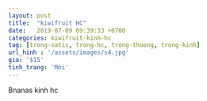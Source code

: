 ```yaml
---
layout: post
title:  "kiwifruit HC"
date:   2019-07-09 09:39:33 +0700
categories: kiwifruit-kinh-hc
tag: [trong-satis, trong-hc, trong-thuong, trong-kinh] 
url_hinh : '/assets/images/s4.jpg'
gia: '$15'
tinh_trang: 'Mới'
---
```


Bnanas kinh hc